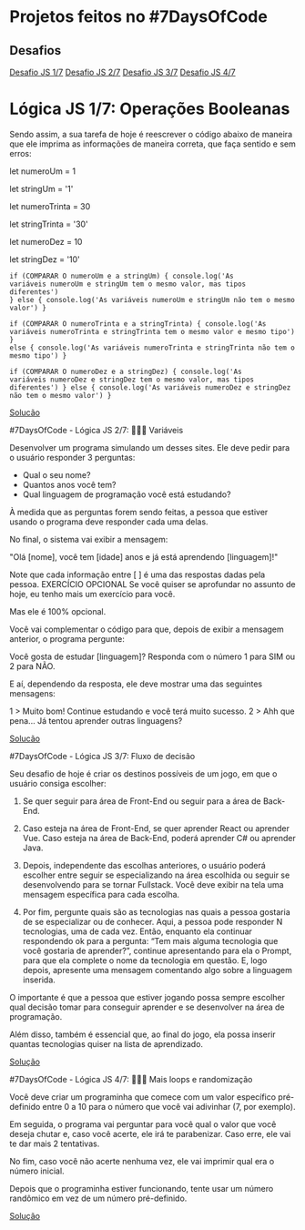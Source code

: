 <h1>Projetos feitos no #7DaysOfCode</h1>

<h2>Desafios</h2>


[Desafio JS 1/7]()
[Desafio JS 2/7]()
[Desafio JS 3/7]()
[Desafio JS 4/7]()


# Lógica JS 1/7: Operações Booleanas

<p>Sendo assim, a sua tarefa de hoje é reescrever o código abaixo de maneira que ele imprima as informações de maneira correta, que faça sentido e sem erros:</p>
  
let numeroUm = 1
  
let stringUm = '1'
  
let numeroTrinta = 30
  
let stringTrinta = '30'
  
let numeroDez = 10
  
let stringDez = '10'

<code>if (COMPARAR O numeroUm e a stringUm) {
  console.log('As variáveis numeroUm e stringUm tem o mesmo valor, mas tipos diferentes')
} else {
  console.log('As variáveis numeroUm e stringUm não tem o mesmo valor')
}</code>

<code>if (COMPARAR O numeroTrinta e a stringTrinta) {
  console.log('As variáveis numeroTrinta e stringTrinta tem o mesmo valor e mesmo tipo')
} else {
  console.log('As variáveis numeroTrinta e stringTrinta não tem o mesmo tipo')
}</code>

<code>if (COMPARAR O numeroDez e a stringDez) {
  console.log('As variáveis numeroDez e stringDez tem o mesmo valor, mas tipos diferentes')
} else {
  console.log('As variáveis numeroDez e stringDez não tem o mesmo valor')
}</code>

[Solucão](https://github.com/wesleyLM/-7DaysOfCode-/blob/main/LogicaJS1-7OperacoesBooleanas.js)

#7DaysOfCode - Lógica JS 2/7: 👩🏽‍💻 Variáveis

Desenvolver um programa simulando um desses sites. Ele deve pedir para o usuário responder 3 perguntas:

- Qual o seu nome?
- Quantos anos você tem?
- Qual linguagem de programação você está estudando?

À medida que as perguntas forem sendo feitas, a pessoa que estiver usando o programa deve responder cada uma delas.

No final, o sistema vai exibir a mensagem:

"Olá [nome], você tem [idade] anos e já está aprendendo [linguagem]!"

Note que cada informação entre [ ] é uma das respostas dadas pela pessoa.
EXERCÍCIO OPCIONAL
Se você quiser se aprofundar no assunto de hoje, eu tenho mais um exercício para você.

Mas ele é 100% opcional.

Você vai complementar o código para que, depois de exibir a mensagem anterior, o programa pergunte:

Você gosta de estudar [linguagem]? Responda com o número 1 para SIM ou 2 para NÃO.

E aí, dependendo da resposta, ele deve mostrar uma das seguintes mensagens:

1 > Muito bom! Continue estudando e você terá muito sucesso.
2 > Ahh que pena... Já tentou aprender outras linguagens?

[Solucão](https://github.com/wesleyLM/7DaysOfCode/blob/main/L%C3%B3gica%20JS%202-7%F0%9F%91%A9%F0%9F%8F%BD%E2%80%8D%F0%9F%92%BB%20Vari%C3%A1veis.html)

#7DaysOfCode - Lógica JS 3/7: Fluxo de decisão

Seu desafio de hoje é criar os destinos possíveis de um jogo, em que o usuário consiga escolher:

1. Se quer seguir para área de Front-End ou seguir para a área de Back-End.

2. Caso esteja na área de Front-End, se quer aprender React ou aprender Vue. Caso esteja na área de Back-End, poderá aprender C# ou aprender Java.

3. Depois, independente das escolhas anteriores, o usuário poderá escolher entre seguir se especializando na área escolhida ou seguir se desenvolvendo para se tornar Fullstack. Você deve exibir na tela uma mensagem específica para cada escolha.

4. Por fim, pergunte quais são as tecnologias nas quais a pessoa gostaria de se especializar ou de conhecer. Aqui, a pessoa pode responder N tecnologias, uma de cada vez. Então, enquanto ela continuar respondendo ok para a pergunta: “Tem mais alguma tecnologia que você gostaria de aprender?”, continue apresentando para ela o Prompt, para que ela complete o nome da tecnologia em questão. E, logo depois, apresente uma mensagem comentando algo sobre a linguagem inserida.

O importante é que a pessoa que estiver jogando possa sempre escolher qual decisão tomar para conseguir aprender e se desenvolver na área de programação.

Além disso, também é essencial que, ao final do jogo, ela possa inserir quantas tecnologias quiser na lista de aprendizado.

[Solução](https://github.com/wesleyLM/7DaysOfCode/blob/main/L%C3%B3gica%20JS%203-7%20Fluxo%20de%20decis%C3%A3o.html)

#7DaysOfCode - Lógica JS 4/7: 👩🏽‍💻 Mais loops e randomização

Você deve criar um programinha que comece com um valor específico pré-definido entre 0 a 10 para o número que você vai adivinhar (7, por exemplo).

Em seguida, o programa vai perguntar para você qual o valor que você deseja chutar e, caso você acerte, ele irá te parabenizar. Caso erre, ele vai te dar mais 2 tentativas.

No fim, caso você não acerte nenhuma vez, ele vai imprimir qual era o número inicial.

Depois que o programinha estiver funcionando, tente usar um número randômico em vez de um número pré-definido.

[Solução](https://github.com/wesleyLM/7DaysOfCode/blob/main/L%C3%B3gica%20JS%204-7%20%F0%9F%91%A9%F0%9F%8F%BD%E2%80%8D%F0%9F%92%BB%20Mais%20loops%20e%20randomiza%C3%A7%C3%A3o.html)
